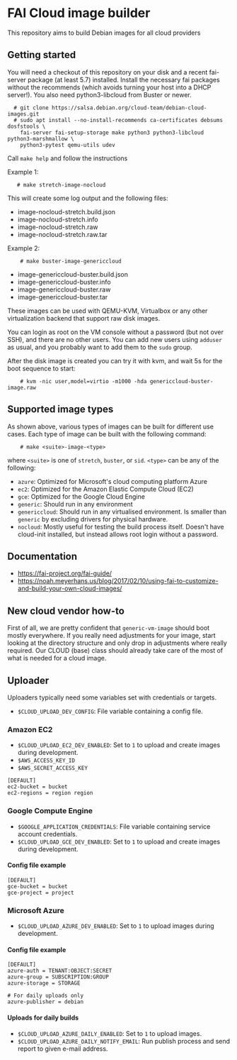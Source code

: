# FAI Cloud image builder

This repository aims to build Debian images for all cloud providers

## Getting started

You will need a checkout of this repository on your disk and a recent fai-server
package (at least 5.7) installed. Install the necessary fai packages without
the recommends (which avoids turning your host into a DHCP server!).
You also need python3-libcloud from Buster or newer.

```
  # git clone https://salsa.debian.org/cloud-team/debian-cloud-images.git
  # sudo apt install --no-install-recommends ca-certificates debsums dosfstools \
    fai-server fai-setup-storage make python3 python3-libcloud python3-marshmallow \
    python3-pytest qemu-utils udev
```

  Call `make help` and follow the instructions

Example 1:

```
   # make stretch-image-nocloud
```

This will create some log output and the following files:

- image-nocloud-stretch.build.json
- image-nocloud-stretch.info
- image-nocloud-stretch.raw
- image-nocloud-stretch.raw.tar

Example 2:

```
    # make buster-image-genericcloud
```

- image-genericcloud-buster.build.json
- image-genericcloud-buster.info
- image-genericcloud-buster.raw
- image-genericcloud-buster.tar

These images can be used with QEMU-KVM, Virtualbox or any other virtualization
backend that support raw disk images.

You can login as root on the VM console without a password (but not over
SSH), and there are no other users. You can add new users using `adduser` as
usual, and you probably want to add them to the `sudo` group.

After the disk image is created you can try it with kvm, and wait 5s for the
boot sequence to start:

```
    # kvm -nic user,model=virtio -m1000 -hda genericcloud-buster-image.raw
```

## Supported image types

As shown above, various types of images can be built for different use
cases. Each type of image can be built with the following command:

```
    # make <suite>-image-<type>
```

where `<suite>` is one of `stretch`, `buster`, or `sid`. `<type>` can
be any of the following:

 * `azure`: Optimized for Microsoft's cloud computing platform Azure
 * `ec2`: Optimized for the Amazon Elastic Compute Cloud (EC2)
 * `gce`: Optimized for the Google Cloud Engine
 * `generic`: Should run in any environment
 * `genericcloud`: Should run in any virtualised environment. Is
   smaller than `generic` by excluding drivers for physical hardware.
 * `nocloud`: Mostly useful for testing the build process
   itself. Doesn't have cloud-init installed, but instead allows root
   login without a password.

## Documentation

 * https://fai-project.org/fai-guide/
 * https://noah.meyerhans.us/blog/2017/02/10/using-fai-to-customize-and-build-your-own-cloud-images/

## New cloud vendor how-to

First of all, we are pretty confident that `generic-vm-image` should boot
mostly everywhere. If you really need adjustments for your image, start looking
at the directory structure and only drop in adjustments where really required.
Our CLOUD (base) class should already take care of the most of what is needed
for a cloud image.

## Uploader

Uploaders typically need some variables set with credentials or targets.

 * `$CLOUD_UPLOAD_DEV_CONFIG`: File variable containing a config file.

### Amazon EC2

 * `$CLOUD_UPLOAD_EC2_DEV_ENABLED`: Set to `1` to upload and create images during development.
 * `$AWS_ACCESS_KEY_ID`
 * `$AWS_SECRET_ACCESS_KEY`

```
[DEFAULT]
ec2-bucket = bucket
ec2-regions = region region
```

### Google Compute Engine

 * `$GOOGLE_APPLICATION_CREDENTIALS`: File variable containing service account credentials.
 * `$CLOUD_UPLOAD_GCE_DEV_ENABLED`: Set to `1` to upload and create images during development.

#### Config file example

```
[DEFAULT]
gce-bucket = bucket
gce-project = project
```

### Microsoft Azure

 * `$CLOUD_UPLOAD_AZURE_DEV_ENABLED`: Set to `1` to upload images during development.

#### Config file example

```
[DEFAULT]
azure-auth = TENANT:OBJECT:SECRET
azure-group = SUBSCRIPTION:GROUP
azure-storage = STORAGE

# For daily uploads only
azure-publisher = debian
```

#### Uploads for daily builds

 * `$CLOUD_UPLOAD_AZURE_DAILY_ENABLED`: Set to `1` to upload images.
 * `$CLOUD_UPLOAD_AZURE_DAILY_NOTIFY_EMAIL`: Run publish process and send report to given e-mail address.
